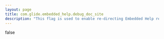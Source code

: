 ```yaml
---
layout: page
title: com.glide.embedded_help.debug_doc_site
description: "This flag is used to enable re-directing Embedded Help related links to alternate staging documentation site. The alternate staging documentaion site URL is mentioned in com.glide.embedded_help.alt_doc_site."
---
```

false
